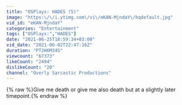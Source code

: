 ```yaml
---
title: "OSPlays: HADES (5)"
image: "https:\/\/i.ytimg.com\/vi\/eKAN-MjndaY\/hqdefault.jpg"
vid_id: "eKAN-MjndaY"
categories: "Entertainment"
tags: ["OSPlays:","HADES"]
date: "2021-06-25T18:59:34+03:00"
vid_date: "2021-06-02T22:47:16Z"
duration: "PT2H6M34S"
viewcount: "67373"
likeCount: "2494"
dislikeCount: "20"
channel: "Overly Sarcastic Productions"
---
```

{% raw %}Give me death or give me also death but at a slightly later timepoint.{% endraw %}
